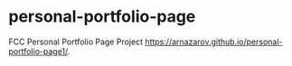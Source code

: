 # personal-portfolio-page
FCC Personal Portfolio Page Project
https://arnazarov.github.io/personal-portfolio-page1/.
